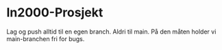 # In2000-Prosjekt
Lag og push alltid til en egen branch. Aldri til main. På den måten holder vi main-branchen fri for bugs.
